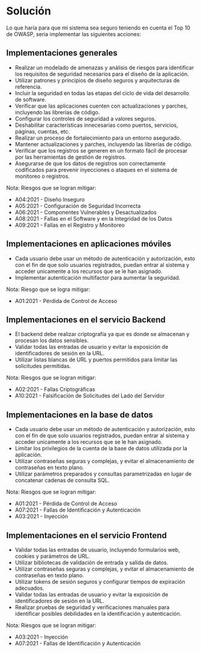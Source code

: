 # Solución

Lo que haría para que mi sistema sea seguro teniendo en cuenta el Top 10 de OWASP, seria implementar las siguientes acciones:

## Implementaciones generales

- Realizar un modelado de amenazas y análisis de riesgos para identificar los requisitos de seguridad necesarios para el diseño de la aplicación.
- Utilizar patrones y principios de diseño seguros y arquitecturas de referencia.
- Incluir la seguridad en todas las etapas del ciclo de vida del desarrollo de software.
- Verificar que las aplicaciones cuenten con actualizaciones y parches, incluyendo las librerías de código.
- Configurar los controles de seguridad a valores seguros.
- Deshabilitar características innecesarias como puertos, servicios, páginas, cuentas, etc.
- Realizar un proceso de fortalecimiento para un entorno asegurado.
- Mantener actualizaciones y parches, incluyendo las librerías de código.
- Verificar que los registros se generen en un formato fácil de procesar por las herramientas de gestión de registros.
- Asegurarse de que los datos de registros son correctamente codificados para prevenir inyecciones o ataques en el sistema de monitoreo o registros.

Nota: Riesgos que se logran mitigar:

- A04:2021 - Diseño Inseguro
- A05:2021 - Configuración de Seguridad Incorrecta
- A06:2021 - Componentes Vulnerables y Desactualizados
- A08:2021 - Fallas en el Software y en la Integridad de los Datos
- A09:2021 - Fallas en el Registro y Monitoreo

## Implementaciones en aplicaciones móviles

- Cada usuario debe usar un método de autenticación y autorización, esto con el fin
  de que solo usuarios registrados, puedan entrar al sistema y acceder unicamente a
  los recursos que se le han asignado.
- Implementar autenticación multifactor para aumentar la seguridad.

Nota: Riesgo que se logra mitigar:

- A01:2021 - Pérdida de Control de Acceso

## Implementaciones en el servicio Backend

- El backend debe realizar criptografía ya que es donde se almacenan y procesan los datos sensibles.
- Validar todas las entradas de usuario y evitar la exposición de identificadores de sesión en la URL.
- Utilizar listas blancas de URL y puertos permitidos para limitar las solicitudes permitidas.

Nota: Riesgos que se logran mitigar:

- A02:2021 - Fallas Criptográficas
- A10:2021 - Falsificación de Solicitudes del Lado del Servidor

## Implementaciones en la base de datos

- Cada usuario debe usar un método de autenticación y autorización, esto con el fin
  de que solo usuarios registrados, puedan entrar al sistema y acceder unicamente a
  los recursos que se le han asignado.
- Limitar los privilegios de la cuenta de la base de datos utilizada por la aplicación.
- Utilizar contraseñas seguras y complejas, y evitar el almacenamiento de contraseñas en texto plano.
- Utilizar parámetros preparados y consultas parametrizadas en lugar de concatenar cadenas de consulta SQL.

Nota: Riesgos que se logran mitigar:

- A01:2021 - Pérdida de Control de Acceso
- A07:2021 - Fallas de Identificación y Autenticación
- A03:2021 - Inyección

## Implementaciones en el servicio Frontend

- Validar todas las entradas de usuario, incluyendo formularios web, cookies y parámetros de URL.
- Utilizar bibliotecas de validación de entrada y salida de datos.
- Utilizar contraseñas seguras y complejas, y evitar el almacenamiento de contraseñas en texto plano.
- Utilizar tokens de sesión seguros y configurar tiempos de expiración adecuados.
- Validar todas las entradas de usuario y evitar la exposición de identificadores de sesión en la URL.
- Realizar pruebas de seguridad y verificaciones manuales para identificar posibles debilidades en la identificación y autenticación.

Nota: Riesgos que se logran mitigar:

- A03:2021 - Inyección
- A07:2021 - Fallas de Identificación y Autenticación
